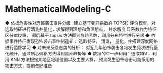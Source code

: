 # MathematicalModeling-C


◆ 依据危害性对恐怖袭击事件分级 : 建立基于变异系数的 TOPSIS 评价模型，对选取特征进行清洗并量化，求解得到理想和负理想点， 并求解变
      异系数作为特征区分度权重， 最后基于 topsis 方法得到危险系数，利用分布特性进行分级
◆ 依据事件特征发现恐怖袭击事件制造者： 选取特征， 清洗， 量化，并搭建深度网络进行监督学习
◆ 对未来反恐态势的分析： 对近几年恐怖袭击各地发生频次进行量化统计，通过质心偏移方法得到蔓延趋势等
◆ 数据的进一步利用：选取特征，利用 KNN 方法根据某地区地理位置以及主要人群， 预测发生恐怖袭击可能采用的攻击方式，提前做好准备
